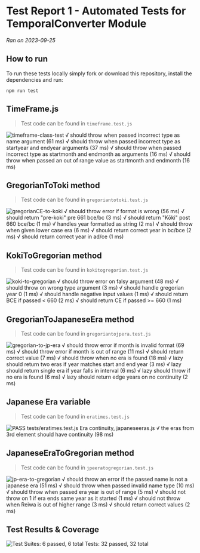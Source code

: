 # Test Report 1 - Automated Tests for TemporalConverter Module

_Ran on 2023-09-25_

## How to run

To run these tests locally simply fork or download this repository, install the dependencies and run:

``` commandline
npm run test
```

## TimeFrame.js

>Test code can be found in ``timeframe.test.js``

![  timeframe-class-test
    √ should throw when passed incorrect type as name argument (61 ms)
    √ should throw when passed incorrect type as startyear and endyear arguments (37 ms)
    √ should throw when passed incorrect type as startmonth and endmonth as arguments (16 ms)
    √ should throw when passed an out of range value as startmonth and endmonth (16 ms)](reportimages/testreport-1/timeframe.png)

## GregorianToToki method

>Test code can be found in ``gregoriantotoki.test.js``

![  gregorianCE-to-koki
    √ should throw error if format is wrong (56 ms)
    √ should return "pre-koki" pre 661 bce/bc (3 ms)
    √ should return "Kōki" post 660 bce/bc (1 ms)
    √ handles year formatted as string (2 ms)
    √ should throw when given lower case era (6 ms)
    √ should return correct year in bc/bce (2 ms)
    √ should return correct year in ad/ce (1 ms)](reportimages/testreport-1/gregtokoki.png)

## KokiToGregorian method

>Test code can be found in ``kokitogregorian.test.js``

![  koki-to-gregorian
    √ should throw error on falsy argument (48 ms)
    √ should throw on wrong type argument (3 ms)
    √ should handle gregorian year 0 (1 ms)
    √ should handle negative input values (1 ms)
    √ should return BCE if passed < 660 (2 ms)
    √ should return CE if passed >= 660 (1 ms)](reportimages/testreport-1/kokitogreg.png)

## GregorianToJapaneseEra method

>Test code can be found in ``gregoriantojpera.test.js``

![  gregorian-to-jp-era
    √ should throw error if month is invalid format (69 ms)
    √ should throw error if month is out of range (11 ms)
    √ should return correct value (7 ms)
    √ should throw when no era is found (18 ms)
    √ lazy should return two eras if year matches start and end year (3 ms)
    √ lazy should return single era if year falls in interval (6 ms)
    √ lazy should throw if no era is found (6 ms)
    √ lazy should return edge years on no continuity (2 ms)](reportimages/testreport-1/gregtojpera.png)

## Japanese Era variable

>Test code can be found in ``eratimes.test.js``

![ PASS  tests/eratimes.test.js
  Era continuity, japaneseeras.js
    √ the eras from 3rd element should have continuity (98 ms)](reportimages/testreport-1/jpeera.png)

## JapaneseEraToGregorian method

> Test code can be found in ``jpeeratogregorian.test.js``

![  jp-era-to-gregorian
    √ should throw an error if the passed name is not a japanese era (51 ms)
    √ should throw when passed invalid name type (10 ms)
    √ should throw when passed era year is out of range (5 ms)
    √ should not throw on 1 if era ends same year as it started (1 ms)
    √ should not throw when Reiwa is out of higher range (3 ms)
    √ should return correct values (2 ms)](reportimages/testreport-1/jpeeratogreg.png)

## Test Results & Coverage

![Test Suites: 6 passed, 6 total
Tests:       32 passed, 32 total](reportimages/testreport-1/testreport.png)